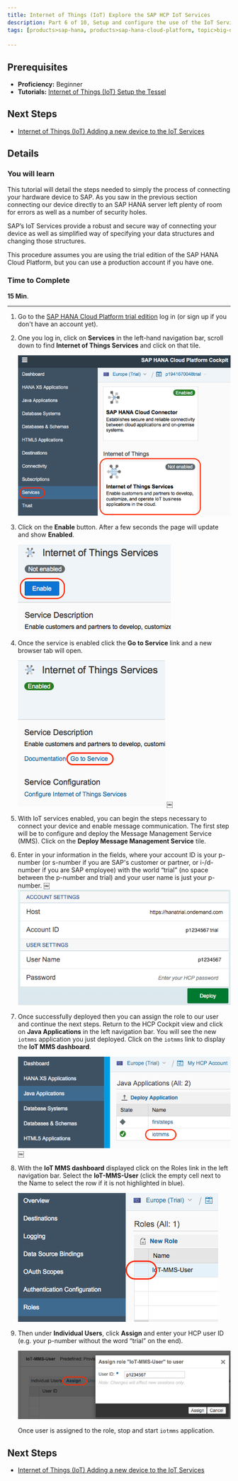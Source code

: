 ```yaml
---
title: Internet of Things (IoT) Explore the SAP HCP IoT Services
description: Part 6 of 10, Setup and configure the use of the IoT Services with SAP HANA Cloud Platform
tags: [products>sap-hana, products>sap-hana-cloud-platform, topic>big-data, topic>internet-of-things, tutorial>beginner ]

---
```


## Prerequisites  
 - **Proficiency:** Beginner
 - **Tutorials:** [Internet of Things (IoT) Setup the Tessel](http://go.sap.com/developer/how-tos/iot-tessel.html)


## Next Steps
 - [Internet of Things (IoT) Adding a new device to the IoT Services](http://go.sap.com/developer/tutorials/iot-part7-add-device.html)

## Details
### You will learn  

This tutorial will detail the steps needed to simply the process of connecting your hardware device to SAP. As you saw in the previous section connecting our device directly to an SAP HANA server left plenty of room for errors as well as a number of security holes.

SAP’s IoT Services provide a robust and secure way of connecting your device as well as simplified way of specifying your data structures and changing those structures.

This procedure assumes you are using the trial edition of the SAP HANA Cloud Platform, but you can use a production account if you have one.  

### Time to Complete
**15 Min**.

---

1. Go to the [SAP HANA Cloud Platform trial edition](https://account.hanatrial.ondemand.com/cockpit) log in (or sign up if you don't have an account yet).

2. One you log in, click on **Services** in the left-hand navigation bar, scroll down to find **Internet of Things Services** and click on that tile.

    ![Services](p6_2.png)

3. Click on the **Enable** button. After a few seconds the page will update and show **Enabled**.

    ![Enable Service](p6_3a.png)

4. Once the service is enabled click the **Go to Service** link and a new browser tab will open.

    ![Access Service](p6_4.png)
￼
5. With IoT services enabled, you can begin the steps necessary to connect your device and enable message communication. The first step will be to configure and deploy the Message Management Service (MMS). Click on the **Deploy Message Management Service** tile.

6. Enter in your information in the fields, where your account ID is your p-number (or s-number if you are SAP's customer or partner, or i-/d-number if you are SAP employee) with the world “trial” (no space between the p-number and trial) and your user name is just your p-number.
￼
    ![Deploy Service](p6_6a.png)

7. Once successfully deployed then you can assign the role to our user and continue the next steps. Return to the HCP Cockpit view and click on **Java Applications** in the left navigation bar. You will see the new `iotmms` application you just deployed. Click on the `iotmms` link to display the **IoT MMS dashboard**.

    ![Deployed application](p6_7.png)
￼
8. With the **IoT MMS dashboard** displayed click on the Roles link in the left navigation bar. Select the **IoT-MMS-User** (click the empty cell next to the Name to select the row if it is not highlighted in blue).

    ![Authorizations](p6_8.png)

9. Then under **Individual Users**, click **Assign** and enter your HCP user ID (e.g. your p-number without the word “trial” on the end).

    ![Assign Role](p6_9.png)

     Once user is assigned to the role, stop and start `iotmms` application.


## Next Steps
 - [Internet of Things (IoT) Adding a new device to the IoT Services](http://go.sap.com/developer/tutorials/iot-part7-add-device.html)
